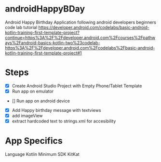 # androidHappyBDay
Android Happy Birthday Application following android developers beginners code lab tutorial 
https://developer.android.com/codelabs/basic-android-kotlin-training-first-template-project?continue=https%3A%2F%2Fdeveloper.android.com%2Fcourses%2Fpathways%2Fandroid-basics-kotlin-two%23codelab-https%3A%2F%2Fdeveloper.android.com%2Fcodelabs%2Fbasic-android-kotlin-training-first-template-project#1 

# Steps
- [X] Create Android Studio Project with Empty Phone/Tablet Template
- [X] Run app on emulator
- [] Run app on android device
- [x] Add Happy birthday message with textviews
- [x] add imageView
- [x] extract hardcoded text to strings.xml for accesibility 

# App Specifics
Language Kotlin
Minimum SDK KitKat